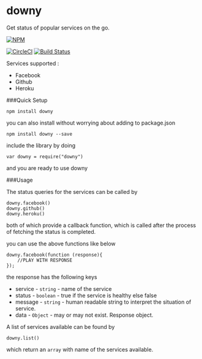 # downy

Get status of popular services on the go.

[![NPM](https://nodei.co/npm/downy.png?downloads=true&downloadRank=true&stars=true)](https://nodei.co/npm/downy/)

[![CircleCI](https://circleci.com/gh/punit1108/downy/tree/master.svg?style=svg&circle-token=36df2a03348c641b59526884a6fb868f7442f0d1)](https://circleci.com/gh/punit1108/downy/tree/master)
    [![Build Status](https://travis-ci.org/punit1108/downy.svg?branch=master)](https://travis-ci.org/punit1108/downy)

Services supported :
  - Facebook
  - Github
  - Heroku

###Quick Setup

    npm install downy

you can also install without worrying about adding to package.json

    npm install downy --save

include the library by doing

    var downy = require("downy")

and you are ready to use downy

###Usage

The status queries for the services can be called by

	downy.facebook()
    downy.github()
    downy.heroku()

both of which provide a callback function, which is called after the process of fetching the status is completed.

you can use the above functions like below

	downy.facebook(function (response){
		//PLAY WITH RESPONSE
	});

the response has the following keys

- service - `string` - name of the service
- status - `boolean`  - true if the service is healthy else false
- message - `string`  - human readable string to interpret the situation of service.
- data - `Object` - may or may not exist. Response object.

A list of services available can be found by

    downy.list()

which return an `array` with name of the services available.
